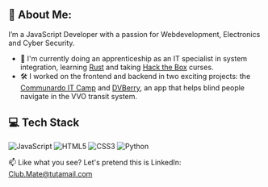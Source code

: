 ## 💫 About Me:

I’m a JavaScript Developer with a passion for Webdevelopment, Electronics and Cyber Security.

* 🌱 I'm currently doing an apprenticeship as an IT specialist in system integration, learning [Rust](https://doc.rust-lang.org/) and taking [Hack the Box](https://academy.hackthebox.com/) curses.
* 🛠 I worked on the frontend and backend in two exciting projects: the [Communardo IT Camp](https://github.com/IT-Wintercamp-2025) and [DVBerry](https://github.com/Julius-Babies/JH_DVBerry), an app that helps blind people navigate in the VVO transit system.

## 💻 Tech Stack

![JavaScript](https://img.shields.io/badge/javascript-%23323330.svg?style=for-the-badge\&logo=javascript\&logoColor=%23F7DF1E) ![HTML5](https://img.shields.io/badge/html5-%23E34F26.svg?style=for-the-badge\&logo=html5\&logoColor=white) ![CSS3](https://img.shields.io/badge/css3-%231572B6.svg?style=for-the-badge\&logo=css3\&logoColor=white) ![Python](https://img.shields.io/badge/python-3670A0?style=for-the-badge\&logo=python\&logoColor=ffdd54)


📫 Like what you see? Let's pretend this is LinkedIn: [Club.Mate@tutamail.com](mailto:Club.Mate@tutamail.com)
